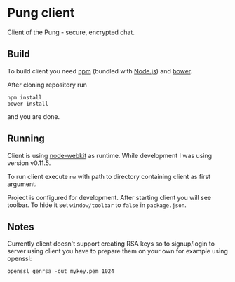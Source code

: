 Pung client
===========

Client of the Pung - secure, encrypted chat.

Build
-----

To build client you need [npm](https://www.npmjs.com/) (bundled with
[Node.js](http://nodejs.org/)) and [bower](http://bower.io/).

After cloning repository run

    npm install
    bower install

and you are done.

Running
-------

Client is using [node-webkit](https://github.com/nwjs/nw.js/tree/master) as
runtime. While development I was using version v0.11.5.

To run client execute `nw` with path to directory containing client as first
argument.

Project is configured for development. After starting client you will see
toolbar. To hide it set `window/toolbar` to `false` in `package.json`.

Notes
-----

Currently client doesn't support creating RSA keys so to signup/login to server
using client you have to prepare them on your own for example using openssl:

    openssl genrsa -out mykey.pem 1024
